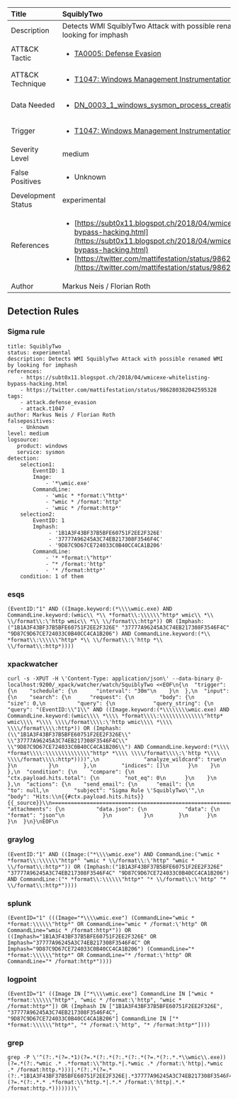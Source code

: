 | Title                | SquiblyTwo                                                                                                                                                 |
|:---------------------|:------------------------------------------------------------------------------------------------------------------------------------------------------------|
| Description          | Detects WMI SquiblyTwo Attack with possible renamed WMI by looking for imphash                                                                                                                                           |
| ATT&amp;CK Tactic    | <ul><li>[TA0005: Defense Evasion](https://attack.mitre.org/tactics/TA0005)</li></ul>  |
| ATT&amp;CK Technique | <ul><li>[T1047: Windows Management Instrumentation](https://attack.mitre.org/techniques/T1047)</li></ul>                             |
| Data Needed          | <ul><li>[DN_0003_1_windows_sysmon_process_creation](../Data_Needed/DN_0003_1_windows_sysmon_process_creation.md)</li></ul>                                                         |
| Trigger              | <ul><li>[T1047: Windows Management Instrumentation](../Triggers/T1047.md)</li></ul>  |
| Severity Level       | medium                                                                                                                                                 |
| False Positives      | <ul><li>Unknown</li></ul>                                                                  |
| Development Status   | experimental                                                                                                                                                |
| References           | <ul><li>[https://subt0x11.blogspot.ch/2018/04/wmicexe-whitelisting-bypass-hacking.html](https://subt0x11.blogspot.ch/2018/04/wmicexe-whitelisting-bypass-hacking.html)</li><li>[https://twitter.com/mattifestation/status/986280382042595328](https://twitter.com/mattifestation/status/986280382042595328)</li></ul>                                                          |
| Author               | Markus Neis / Florian Roth                                                                                                                                                |


## Detection Rules

### Sigma rule

```
title: SquiblyTwo
status: experimental
description: Detects WMI SquiblyTwo Attack with possible renamed WMI by looking for imphash
references:
    - https://subt0x11.blogspot.ch/2018/04/wmicexe-whitelisting-bypass-hacking.html
    - https://twitter.com/mattifestation/status/986280382042595328
tags:
    - attack.defense_evasion
    - attack.t1047
author: Markus Neis / Florian Roth
falsepositives:
    - Unknown
level: medium
logsource:
   product: windows
   service: sysmon
detection:
    selection1:
        EventID: 1
        Image:
            - '*\wmic.exe'
        CommandLine:
            - 'wmic * *format:\"http*'
            - "wmic * /format:'http"
            - 'wmic * /format:http*'
    selection2:
        EventID: 1
        Imphash:
             - '1B1A3F43BF37B5BFE60751F2EE2F326E'
             - '37777A96245A3C74EB217308F3546F4C'
             - '9D87C9D67CE724033C0B40CC4CA1B206'
        CommandLine:
            - '* *format:\"http*'
            - "* /format:'http"
            - '* /format:http*'
    condition: 1 of them

```




### esqs
    
```
(EventID:"1" AND ((Image.keyword:(*\\\\wmic.exe) AND CommandLine.keyword:(wmic\\ *\\ *format\\:\\\\\\"http* wmic\\ *\\ \\/format\\:\'http wmic\\ *\\ \\/format\\:http*)) OR (Imphash:("1B1A3F43BF37B5BFE60751F2EE2F326E" "37777A96245A3C74EB217308F3546F4C" "9D87C9D67CE724033C0B40CC4CA1B206") AND CommandLine.keyword:(*\\ *format\\:\\\\\\"http* *\\ \\/format\\:\'http *\\ \\/format\\:http*))))
```


### xpackwatcher
    
```
curl -s -XPUT -H \'Content-Type: application/json\' --data-binary @- localhost:9200/_xpack/watcher/watch/SquiblyTwo <<EOF\n{\n  "trigger": {\n    "schedule": {\n      "interval": "30m"\n    }\n  },\n  "input": {\n    "search": {\n      "request": {\n        "body": {\n          "size": 0,\n          "query": {\n            "query_string": {\n              "query": "(EventID:\\"1\\" AND ((Image.keyword:(*\\\\\\\\wmic.exe) AND CommandLine.keyword:(wmic\\\\ *\\\\ *format\\\\:\\\\\\\\\\\\\\"http* wmic\\\\ *\\\\ \\\\/format\\\\:\'http wmic\\\\ *\\\\ \\\\/format\\\\:http*)) OR (Imphash:(\\"1B1A3F43BF37B5BFE60751F2EE2F326E\\" \\"37777A96245A3C74EB217308F3546F4C\\" \\"9D87C9D67CE724033C0B40CC4CA1B206\\") AND CommandLine.keyword:(*\\\\ *format\\\\:\\\\\\\\\\\\\\"http* *\\\\ \\\\/format\\\\:\'http *\\\\ \\\\/format\\\\:http*))))",\n              "analyze_wildcard": true\n            }\n          }\n        },\n        "indices": []\n      }\n    }\n  },\n  "condition": {\n    "compare": {\n      "ctx.payload.hits.total": {\n        "not_eq": 0\n      }\n    }\n  },\n  "actions": {\n    "send_email": {\n      "email": {\n        "to": null,\n        "subject": "Sigma Rule \'SquiblyTwo\'",\n        "body": "Hits:\\n{{#ctx.payload.hits.hits}}{{_source}}\\n================================================================================\\n{{/ctx.payload.hits.hits}}",\n        "attachments": {\n          "data.json": {\n            "data": {\n              "format": "json"\n            }\n          }\n        }\n      }\n    }\n  }\n}\nEOF\n
```


### graylog
    
```
(EventID:"1" AND ((Image:("*\\\\wmic.exe") AND CommandLine:("wmic * *format\\:\\\\\\"http*" "wmic * \\/format\\:\'http" "wmic * \\/format\\:http*")) OR (Imphash:("1B1A3F43BF37B5BFE60751F2EE2F326E" "37777A96245A3C74EB217308F3546F4C" "9D87C9D67CE724033C0B40CC4CA1B206") AND CommandLine:("* *format\\:\\\\\\"http*" "* \\/format\\:\'http" "* \\/format\\:http*"))))
```


### splunk
    
```
(EventID="1" (((Image="*\\\\wmic.exe") (CommandLine="wmic * *format:\\\\\\"http*" OR CommandLine="wmic * /format:\'http" OR CommandLine="wmic * /format:http*")) OR ((Imphash="1B1A3F43BF37B5BFE60751F2EE2F326E" OR Imphash="37777A96245A3C74EB217308F3546F4C" OR Imphash="9D87C9D67CE724033C0B40CC4CA1B206") (CommandLine="* *format:\\\\\\"http*" OR CommandLine="* /format:\'http" OR CommandLine="* /format:http*"))))
```


### logpoint
    
```
(EventID="1" ((Image IN ["*\\\\wmic.exe"] CommandLine IN ["wmic * *format:\\\\\\"http*", "wmic * /format:\'http", "wmic * /format:http*"]) OR (Imphash IN ["1B1A3F43BF37B5BFE60751F2EE2F326E", "37777A96245A3C74EB217308F3546F4C", "9D87C9D67CE724033C0B40CC4CA1B206"] CommandLine IN ["* *format:\\\\\\"http*", "* /format:\'http", "* /format:http*"])))
```


### grep
    
```
grep -P \'^(?:.*(?=.*1)(?=.*(?:.*(?:.*(?:.*(?=.*(?:.*.*\\wmic\\.exe))(?=.*(?:.*wmic .* .*format:\\"http.*|.*wmic .* /format:\'http|.*wmic .* /format:http.*)))|.*(?:.*(?=.*(?:.*1B1A3F43BF37B5BFE60751F2EE2F326E|.*37777A96245A3C74EB217308F3546F4C|.*9D87C9D67CE724033C0B40CC4CA1B206))(?=.*(?:.*.* .*format:\\"http.*|.*.* /format:\'http|.*.* /format:http.*)))))))\'
```


